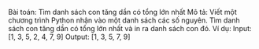 Bài toán: Tìm danh sách con tăng dần có tổng lớn nhất
Mô tả: Viết một chương trình Python nhận vào một danh sách các số nguyên. Tìm danh sách con tăng dần có tổng lớn nhất và in ra danh sách con đó.
Ví dụ:
Input: [1, 3, 5, 2, 4, 7, 9]
Output: [1, 3, 5, 7, 9]